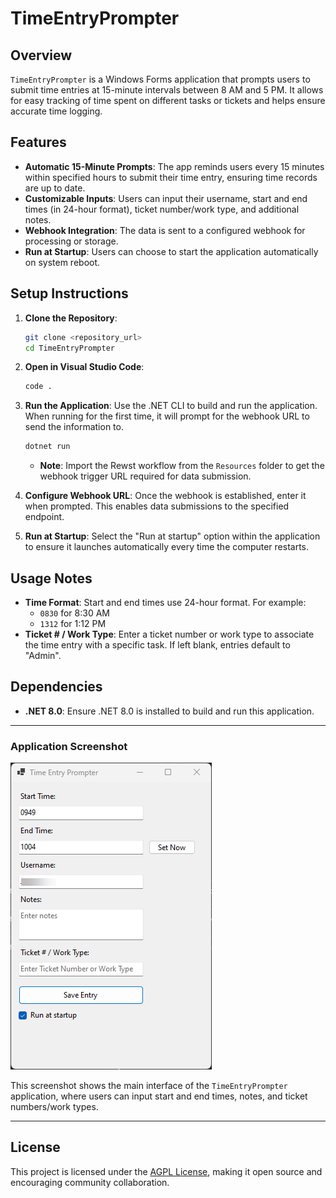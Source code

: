 
# TimeEntryPrompter

## Overview
`TimeEntryPrompter` is a Windows Forms application that prompts users to submit time entries at 15-minute intervals between 8 AM and 5 PM. It allows for easy tracking of time spent on different tasks or tickets and helps ensure accurate time logging.

## Features
- **Automatic 15-Minute Prompts**: The app reminds users every 15 minutes within specified hours to submit their time entry, ensuring time records are up to date.
- **Customizable Inputs**: Users can input their username, start and end times (in 24-hour format), ticket number/work type, and additional notes.
- **Webhook Integration**: The data is sent to a configured webhook for processing or storage.
- **Run at Startup**: Users can choose to start the application automatically on system reboot.

## Setup Instructions
1. **Clone the Repository**:
   ```bash
   git clone <repository_url>
   cd TimeEntryPrompter
   ```

2. **Open in Visual Studio Code**:
   ```bash
   code .
   ```

3. **Run the Application**:
   Use the .NET CLI to build and run the application. When running for the first time, it will prompt for the webhook URL to send the information to.
   ```bash
   dotnet run
   ```
   - **Note**: Import the Rewst workflow from the `Resources` folder to get the webhook trigger URL required for data submission.

4. **Configure Webhook URL**:
   Once the webhook is established, enter it when prompted. This enables data submissions to the specified endpoint.

5. **Run at Startup**:
   Select the "Run at startup" option within the application to ensure it launches automatically every time the computer restarts.

## Usage Notes

- **Time Format**: Start and end times use 24-hour format. For example:
  - `0830` for 8:30 AM
  - `1312` for 1:12 PM
- **Ticket # / Work Type**: Enter a ticket number or work type to associate the time entry with a specific task. If left blank, entries default to "Admin".

## Dependencies
- **.NET 8.0**: Ensure .NET 8.0 is installed to build and run this application.

---

### Application Screenshot
![TimeEntryPrompter UI](screenshot.png)

This screenshot shows the main interface of the `TimeEntryPrompter` application, where users can input start and end times, notes, and ticket numbers/work types.

---

## License
This project is licensed under the [AGPL License](LICENSE), making it open source and encouraging community collaboration.